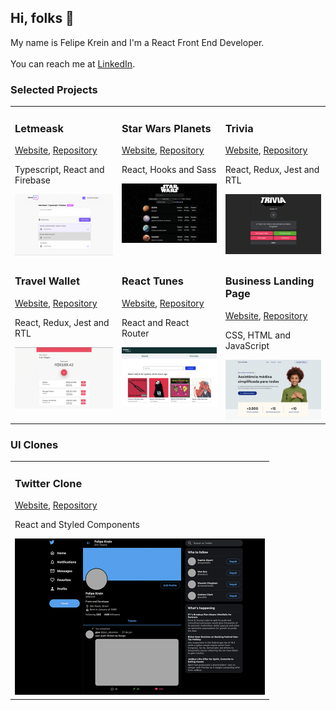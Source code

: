 <h2>Hi, folks 👋</h2>
My name is Felipe Krein and I'm a React Front End Developer.<br><br>You can reach me at <a href="https://www.linkedin.com/in/felipe-krein-rocha/">LinkedIn</a>.<br>

<h3 align="left">Selected Projects</h3>
<table>
  
  <tr>
    <td valign="top">
      <h3 align="left">Letmeask</h3>
      <p><a href="https://letmeask-8f3d9.web.app/">Website</a>, <a href="https://github.com/fkrein1/letmeask">Repository</a></p>
       <p>Typescript, React and Firebase</p>
      <a href="https://letmeask-8f3d9.web.app/"><img width=400px src="./images/letmeask.png" alt="Project-preview" /></a>
    </td>
     <td valign="top">
      <h3 align="left">Star Wars Planets</h3>
      <p><a href="https://fkrein1.github.io/starwars-planets/">Website</a>, <a href="https://github.com/fkrein1/starwars-planets">Repository</a></p>
       <p>React, Hooks and Sass</p>
      <a href="https://fkrein1.github.io/starwars-planets/"><img width=400px src="./images/starwars.png" alt="Project-preview" /></a>
    </td>
     <td valign="top">
      <h3 align="left">Trivia</h3>
      <p><a href="https://fkrein1.github.io/trivia/">Website</a>, <a href="https://github.com/fkrein1/trivia">Repository</a></p>
       <p>React, Redux, Jest and RTL</p>
      <a href="https://fkrein1.github.io/trivia/"><img width=400px src="./images/trivia.png" alt="Project-preview" /></a>
    </td>
  </tr>
  <tr>
     <td valign="top">
      <h3 align="left">Travel Wallet</h3>
      <p><a href="https://fkrein1.github.io/travel-wallet/">Website</a>, <a href="https://github.com/fkrein1/travel-wallet">Repository</a></p>
       <p>React, Redux, Jest and RTL</p>
      <a href="https://fkrein1.github.io/travel-wallet/"><img width=400px src="./images/travel-wallet.png" alt="Project-preview" /></a>
    </td>
      <td valign="top">
        <h3 align="left">React Tunes</h3>
        <p><a href="https://fkrein1.github.io/react-tunes/">Website</a>, <a href="https://github.com/fkrein1/react-tunes">Repository</a></p>
        <p>React and React Router</p>
        <a href="https://fkrein1.github.io/react-tunes/"><img width=400px src="./images/react-tunes.jpg" alt="Project-preview" /></a>
    </td>
     <td valign="top">
      <h3 align="left">Business Landing Page</h3>
      <p><a href="https://fkrein1.github.io/business-landing-page/">Website</a>, <a href="https://github.com/fkrein1/business-landing-page">Repository</a></p>
      <p>CSS, HTML and JavaScript</p>
      <a href="https://fkrein1.github.io/business-landing-page/"><img width=400px src="./images/simple-landing-page.png" alt="Project-preview" /></a>
    </td>
  </tr>
  
</table>

<h3 align="left">UI Clones</h3>
<table>
  
  <tr>
    <td valign="top">
      <h3 align="left">Twitter Clone</h3>
      <p><a href="https://fkrein1.github.io/twitter-clone/">Website</a>, <a href="https://github.com/fkrein1/twitter-clone">Repository</a></p>
       <p>React and Styled Components</p>
      <a href="https://fkrein1.github.io/twitter-clone/"><img width=400px src="./images/twitter-clone.png" alt="Project-preview" /></a>
    </td>
  </tr>
</table>
